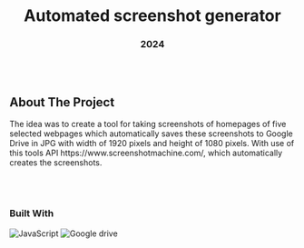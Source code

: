 <!-- ABOUT THE PROJECT -->
<h1 align="center">Automated screenshot generator</h1>
<h3 align="center">2024</h3>

<br></br>

## About The Project

<p>The idea was to create a tool for taking screenshots of homepages of five selected webpages which automatically saves these screenshots to Google Drive in JPG with width of 1920 pixels and height of 1080 pixels. With use of this tools API https://www.screenshotmachine.com/, which automatically creates the screenshots.</p>

<br></br>

### Built With

![JavaScript](https://img.shields.io/badge/javascript-%23323330.svg?style=for-the-badge&logo=javascript&logoColor=%23F7DF1E)
![Google drive](https://img.shields.io/badge/google_drive-FFF.svg?style=for-the-badge&logo=google_drive&textColor=f5ab00)

